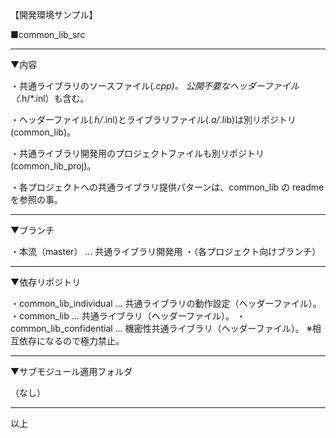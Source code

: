 【開発環境サンプル】

■common_lib_src

--------------------------------------------------------------------------------
▼内容

・共通ライブラリのソースファイル(*.cpp)。
  公開不要なヘッダーファイル（*.h/*.inl）も含む。

・ヘッダーファイル(*.h/*.inl)とライブラリファイル(*.a/*.lib)は別リポジトリ(common_lib)。

・共通ライブラリ開発用のプロジェクトファイルも別リポジトリ(common_lib_proj)。

・各プロジェクトへの共通ライブラリ提供パターンは、common_lib の readme を参照の事。

--------------------------------------------------------------------------------
▼ブランチ

・本流（master） ... 共通ライブラリ開発用
・（各プロジェクト向けブランチ）

--------------------------------------------------------------------------------
▼依存リポジトリ

・common_lib_individual   ... 共通ライブラリの動作設定（ヘッダーファイル）。
・common_lib              ... 共通ライブラリ（ヘッダーファイル）。
・common_lib_confidential ... 機密性共通ライブラリ（ヘッダーファイル）。 ※相互依存になるので極力禁止。

--------------------------------------------------------------------------------
▼サブモジュール適用フォルダ

（なし）

--------------------------------------------------------------------------------
以上
